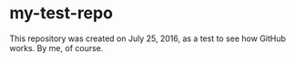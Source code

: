 # my-test-repo
This repository was created on July 25, 2016, as a test to see how GitHub works. By me, of course.
